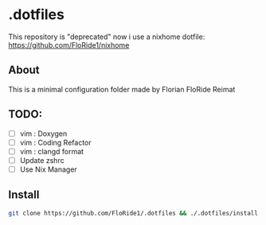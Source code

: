 # .dotfiles
This repository is "deprecated" now i use a nixhome dotfile:
https://github.com/FloRide1/nixhome

## About
This is a minimal configuration folder made by Florian FloRide Reimat

## TODO:
- [ ] vim : Doxygen
- [ ] vim : Coding Refactor
- [ ] vim : clangd format
- [ ] Update zshrc
- [ ] Use Nix Manager

## Install
```sh
git clone https://github.com/FloRide1/.dotfiles && ./.dotfiles/install.sh
```
